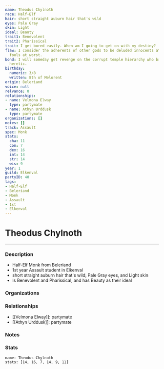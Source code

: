 ```yaml
---
name: Theodus Chylnoth
race: Half-Elf
hair: short straight auburn hair that's wild
eyes: Pale Gray
skin: Light
ideal: Beauty
trait1: Benevolent
trait2: Pharissical
trait: I get bored easily. When am I going to get on with my destiny?
flaw: I consider the adherents of other gods to be deluded innocents at best, or ignorant
  fools at worst.
bond: I will someday get revenge on the corrupt temple hierarchy who branded me a
  heretic.
birthday:
  numeric: 3/8
  written: 8th of Melorent
origin: Beleriand
voice: null
relvance: 0
relationships:
- name: Velmona Elway
  type: partymate
- name: Athyn Urddusk
  type: partymate
organizations: []
notes: []
track: Assault
spec: Monk
stats:
  cha: 11
  con: 7
  dex: 16
  int: 14
  str: 14
  wis: 9
year: 1
guild: Elkenval
partyID: 40
tags:
- Half-Elf
- Beleriand
- Monk
- Assault
- 1st
- Elkenval
---
```

# Theodus Chylnoth
---
### Description
- Half-Elf Monk from Beleriand
- 1st year Assault student in Elkenval
- short straight auburn hair that's wild, Pale Gray eyes, and Light skin
- Is Benevolent and Pharissical, and has Beauty as their ideal

### Organizations

### Relationships
- [[Velmona Elway]]: partymate
- [[Athyn Urddusk]]: partymate

### Notes

### Stats
```statblock
name: Theodus Chylnoth
stats: [14, 16, 7, 14, 9, 11]
```